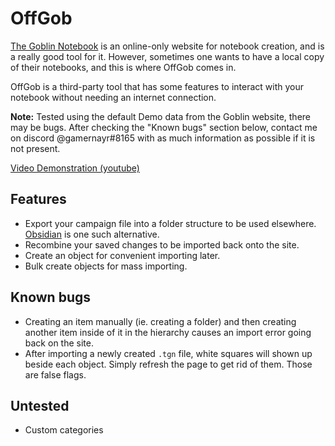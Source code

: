 # OffGob

[The Goblin Notebook](the-goblin.net) is an online-only website for notebook creation, and is a really good tool for it. However, sometimes one wants to have a local copy of their notebooks, and this is where OffGob comes in.

OffGob is a third-party tool that has some features to interact with your notebook without needing an internet connection.

**Note:** Tested using the default Demo data from the Goblin website, there may be bugs. After checking the "Known bugs" section below, contact me on discord @gamernayr#8165 with as much information as possible if it is not present.

[Video Demonstration (youtube)](https://youtu.be/mXF5FaIuf48)

## Features

- Export your campaign file into a folder structure to be used elsewhere. [Obsidian](https://obsidian.md/) is one such alternative.
- Recombine your saved changes to be imported back onto the site.
- Create an object for convenient importing later.
- Bulk create objects for mass importing.

## Known bugs

- Creating an item manually (ie. creating a folder) and then creating another item inside of it in the hierarchy causes an import error going back on the site.
- After importing a newly created `.tgn` file, white squares will shown up beside each object. Simply refresh the page to get rid of them. Those are false flags.

## Untested

- Custom categories
